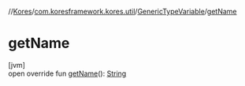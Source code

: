 //[Kores](../../../index.md)/[com.koresframework.kores.util](../index.md)/[GenericTypeVariable](index.md)/[getName](get-name.md)

# getName

[jvm]\
open override fun [getName](get-name.md)(): [String](https://kotlinlang.org/api/latest/jvm/stdlib/kotlin/-string/index.html)
